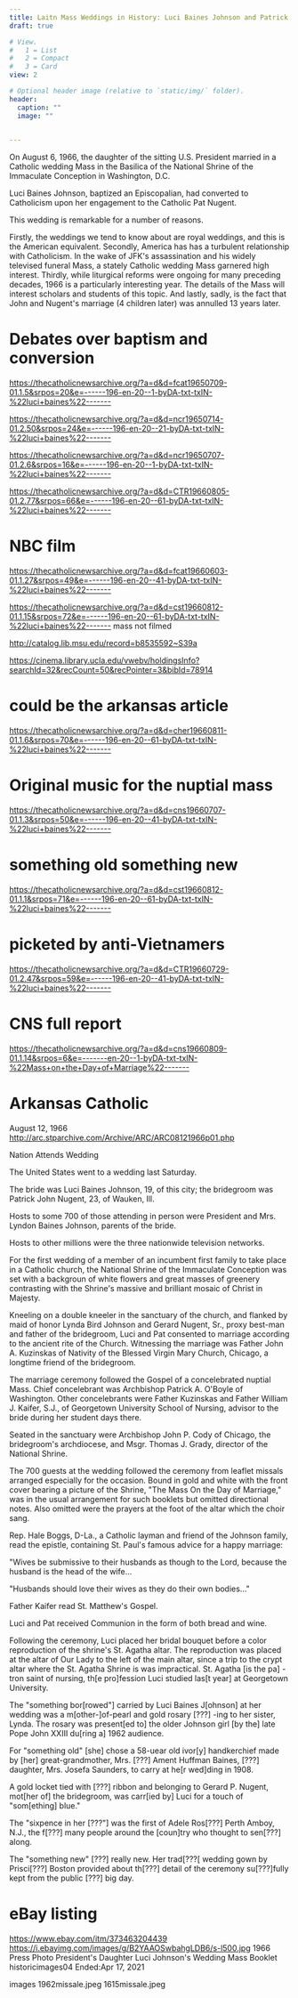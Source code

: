 ```yaml
---
title: Laitn Mass Weddings in History: Luci Baines Johnson and Patrick Nugent
draft: true 

# View.
#   1 = List
#   2 = Compact
#   3 = Card
view: 2

# Optional header image (relative to `static/img/` folder).
header:
  caption: ""
  image: ""
  

---
```


On August 6, 1966, the daughter of the sitting U.S. President married in a Catholic wedding Mass in the Basilica of the National Shrine of the Immaculate Conception in Washington, D.C.

Luci Baines Johnson, baptized an Episcopalian, had converted to Catholicism upon her engagement to the Catholic Pat Nugent. 

This wedding is remarkable for a number of reasons. 

Firstly, the weddings we tend to know about are royal weddings, and this is the American equivalent. Secondly, America has has a turbulent relationship with Catholicism. In the wake of JFK's assassination and his widely televised funeral Mass, a stately Catholic wedding Mass garnered high interest. Thirdly, while liturgical reforms were ongoing for many preceding decades, 1966 is a particularly interesting year. The details of the Mass will interest scholars and students of this topic. And lastly, sadly, is the fact that John and Nugent's marriage (4 children later) was annulled 13 years later. 

# Debates over baptism and conversion

https://thecatholicnewsarchive.org/?a=d&d=fcat19650709-01.1.5&srpos=20&e=------196-en-20--1-byDA-txt-txIN-%22luci+baines%22-------

https://thecatholicnewsarchive.org/?a=d&d=ncr19650714-01.2.50&srpos=24&e=------196-en-20--21-byDA-txt-txIN-%22luci+baines%22-------

https://thecatholicnewsarchive.org/?a=d&d=ncr19650707-01.2.6&srpos=16&e=------196-en-20--1-byDA-txt-txIN-%22luci+baines%22-------

https://thecatholicnewsarchive.org/?a=d&d=CTR19660805-01.2.77&srpos=66&e=------196-en-20--61-byDA-txt-txIN-%22luci+baines%22-------

# NBC film 

https://thecatholicnewsarchive.org/?a=d&d=fcat19660603-01.1.27&srpos=49&e=------196-en-20--41-byDA-txt-txIN-%22luci+baines%22-------

https://thecatholicnewsarchive.org/?a=d&d=cst19660812-01.1.15&srpos=72&e=------196-en-20--61-byDA-txt-txIN-%22luci+baines%22-------
mass not filmed

http://catalog.lib.msu.edu/record=b8535592~S39a

https://cinema.library.ucla.edu/vwebv/holdingsInfo?searchId=32&recCount=50&recPointer=3&bibId=78914

# could be the arkansas article 

https://thecatholicnewsarchive.org/?a=d&d=cher19660811-01.1.6&srpos=70&e=------196-en-20--61-byDA-txt-txIN-%22luci+baines%22-------

# Original music for the nuptial mass 

https://thecatholicnewsarchive.org/?a=d&d=cns19660707-01.1.3&srpos=50&e=------196-en-20--41-byDA-txt-txIN-%22luci+baines%22-------

# something old something new 

https://thecatholicnewsarchive.org/?a=d&d=cst19660812-01.1.1&srpos=71&e=------196-en-20--61-byDA-txt-txIN-%22luci+baines%22-------

# picketed by anti-Vietnamers 

https://thecatholicnewsarchive.org/?a=d&d=CTR19660729-01.2.47&srpos=59&e=------196-en-20--41-byDA-txt-txIN-%22luci+baines%22-------

# CNS full report 

https://thecatholicnewsarchive.org/?a=d&d=cns19660809-01.1.14&srpos=6&e=-------en-20--1-byDA-txt-txIN-%22Mass+on+the+Day+of+Marriage%22-------

# Arkansas Catholic 
August 12, 1966
http://arc.stparchive.com/Archive/ARC/ARC08121966p01.php

Nation Attends Wedding

The United States went to a wedding last Saturday.

The bride was Luci Baines Johnson, 19, of this city; the bridegroom was Patrick John Nugent, 23, of Wauken, Ill. 

Hosts to some 700 of those attending in person were President and Mrs. Lyndon Baines Johnson, parents of the bride. 

Hosts to other millions were the three nationwide television networks. 

For the first wedding of a member of an incumbent first family to take place in a Catholic church, the National Shrine of the Immaculate Conception was set with a backgroun of white flowers and great masses of greenery contrasting with the Shrine's massive and brilliant mosaic of Christ in Majesty. 

Kneeling on a double kneeler in the sanctuary of the church, and flanked by maid of honor Lynda Bird Johnson and Gerard Nugent, Sr., proxy best-man and father of the bridegroom, Luci and Pat consented to marriage according to the ancient rite of the Church. Witnessing the marriage was Father John A. Kuzinskas of Nativity of the Blessed Virgin Mary Church, Chicago, a longtime friend of the bridegroom. 

The marriage ceremony followed the Gospel of a concelebrated nuptial Mass. Chief concelebrant was Archbishop Patrick A. O'Boyle of Washington. Other concelebrants were Father Kuzinskas and Father William J. Kaifer, S.J., of Georgetown University School of Nursing, advisor to the bride during her student days there. 

Seated in the sanctuary were Archbishop John P. Cody of Chicago, the bridegroom's archdiocese, and Msgr. Thomas J. Grady, director of the National Shrine. 

The 700 guests at the wedding followed the ceremony from leaflet missals arranged especially for the occasion. Bound in gold and white with the front cover bearing a picture of the Shrine, "The Mass On the Day of Marriage," was in the usual arrangement for such booklets but omitted directional notes. Also omitted were the prayers at the foot of the altar which the choir sang. 

Rep. Hale Boggs, D-La., a Catholic layman and friend of the Johnson family, read the epistle, containing St. Paul's famous advice for a happy marriage: 

"Wives be submissive to their husbands as though to the Lord, because the husband is the head of the wife...

"Husbands should love their wives as they do their own bodies..." 

Father Kaifer read St. Matthew's Gospel. 

Luci and Pat received Communion in the form of both bread and wine. 

Following the ceremony, Luci placed her bridal bouquet before a color reproduction of the shrine's St. Agatha altar. The reproduction was placed at the altar of Our Lady to the left of the main altar, since a trip to the crypt altar where the St. Agatha Shrine is was impractical. St. Agatha [is the pa] -tron saint of nursing, th[e pro]fession Luci studied las[t year] at Georgetown University. 

The "something bor[rowed"] carried by Luci Baines J[ohnson] at her wedding was a m[other-]of-pearl and gold rosary [???] -ing to her sister, Lynda. The rosary was present[ed to] the older Johnson girl [by the] late Pope John XXIII du[ring a] 1962 audience. 

For "something old" [she] chose a 58-uear old ivor[y] handkerchief made by [her] great-grandmother, Mrs. [???] Ament Huffman Baines, [???] daughter, Mrs. Josefa Saunders, to carry at he[r wed]ding in 1908. 

A gold locket tied with [???] ribbon and belonging to Gerard P. Nugent, mot[her of] the bridegroom, was carr[ied by] Luci for a touch of "som[ething] blue." 

The "sixpence in her [???"] was the first of Adele Ros[???] Perth Amboy, N.J., the f[???] many people around the [coun]try who thought to sen[???] along. 

The "something new" [???] really new. Her trad[???[ wedding gown by Prisci[???] Boston provided about th[???] detail of the ceremony su[???]fully kept from the public [???] big day.

# eBay listing 
https://www.ebay.com/itm/373463204439
https://i.ebayimg.com/images/g/B2YAAOSwbahgLDB6/s-l500.jpg
1966 Press Photo President's Daughter Luci Johnson's Wedding Mass Booklet
historicimages04
Ended:Apr 17, 2021 

images
1962missale.jpeg
1615missale.jpeg
